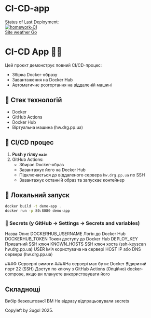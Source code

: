 # CI-CD-app
Status of Last Deployment:<br>
[![homework-CI](https://github.com/3ugol/CI-CD-app/actions/workflows/main.yml/badge.svg)](https://github.com/3ugol/CI-CD-app/actions/workflows/main.yml)
<br>
[Site weather Go](https://hw.drg.pp.ua)
<br>
# CI-CD App 🐳🚀

Цей проєкт демонструє повний CI/CD-процес:
- Збірка Docker-образу
- Завантаження на Docker Hub
- Автоматичне розгортання на віддаленій машині

## 🔧 Стек технологій

- Docker
- GitHub Actions
- Docker Hub
- Віртуальна машина (hw.drg.pp.ua)

## 🚀 CI/CD процес

1. **Push у гілку `main`**
2. GitHub Actions:
   - Збирає Docker-образ
   - Завантажує його на Docker Hub
   - Підключається до віддаленого сервера `hw.drg.pp.ua` по SSH
   - Завантажує останній образ та запускає контейнер

## 🐳 Локальний запуск

```bash
docker build -t demo-app .
docker run -p 80:8080 demo-app
```
### 🔐 Secrets (у GitHub → Settings → Secrets and variables)
Назва	Опис
DOCKERHUB_USERNAME	Логін до Docker Hub
DOCKERHUB_TOKEN	Токен доступу до Docker Hub
DEPLOY_KEY	Приватний SSH ключ
KNOWN_HOSTS	SSH ключ хоста (ssh-keyscan hw.drg.pp.ua)
USER	Ім’я користувача на сервері
HOST	IP або DNS сервера (hw.drg.pp.ua)

###⚙️ Серверні вимоги
####На сервері має бути:
Docker
Відкритий порт 22 (SSH)
Доступ по ключу з GitHub Actions
(Опційно) docker-compose, якщо ви плануєте використовувати його

## Складнощі
Вибір безкоштовної ВМ
Не відразу відпрацьовували secrets

Copyleft by 3ugol 2025.
